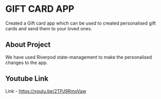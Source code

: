 # GIFT CARD APP

Created a Gift card app which can be used to created personalised gift cards and send them to your loved ones.

## About Project

We have used Riverpod state-management to make the personalised changes to the app. 

## Youtube Link
Link - https://youtu.be/2TPJ9RmoVaw
